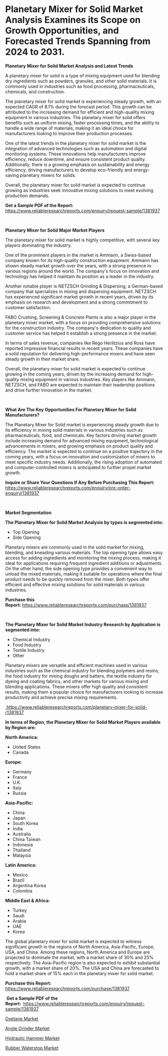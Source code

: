 <p><h1>Planetary Mixer for Solid Market Analysis Examines its Scope on Growth Opportunities, and Forecasted Trends Spanning from 2024 to 2031.</h1></p><p><strong>Planetary Mixer for Solid Market Analysis and Latest Trends</strong></p>
<p><p>A planetary mixer for solid is a type of mixing equipment used for blending dry ingredients such as powders, granules, and other solid materials. It is commonly used in industries such as food processing, pharmaceuticals, chemicals, and construction.</p><p>The planetary mixer for solid market is experiencing steady growth, with an expected CAGR of 8.1% during the forecast period. This growth can be attributed to the increasing demand for efficient and high-quality mixing equipment in various industries. The planetary mixer for solid offers benefits such as uniform mixing, faster processing times, and the ability to handle a wide range of materials, making it an ideal choice for manufacturers looking to improve their production processes.</p><p>One of the latest trends in the planetary mixer for solid market is the integration of advanced technologies such as automation and digital monitoring systems. These innovations help manufacturers improve efficiency, reduce downtime, and ensure consistent product quality. Additionally, there is a growing emphasis on sustainability and energy efficiency, driving manufacturers to develop eco-friendly and energy-saving planetary mixers for solids.</p><p>Overall, the planetary mixer for solid market is expected to continue growing as industries seek innovative mixing solutions to meet evolving production demands.</p></p>
<p><strong>Get a Sample PDF of the Report:&nbsp;</strong> <a href="https://www.reliableresearchreports.com/enquiry/request-sample/1381937">https://www.reliableresearchreports.com/enquiry/request-sample/1381937</a></p>
<p>&nbsp;</p>
<p><strong>Planetary Mixer for Solid Major Market Players</strong></p>
<p><p>The planetary mixer for solid market is highly competitive, with several key players dominating the industry. </p><p>One of the prominent players in the market is Ammann, a Swiss-based company known for its high-quality construction equipment. Ammann has shown steady market growth over the years, with a strong presence in various regions around the world. The company's focus on innovation and technology has helped it maintain its position as a leader in the industry.</p><p>Another notable player is NETZSCH Grinding & Dispersing, a German-based company that specializes in mixing and dispersing equipment. NETZSCH has experienced significant market growth in recent years, driven by its emphasis on research and development and a strong commitment to customer satisfaction.</p><p>FABO Crushing, Screening & Concrete Plants is also a major player in the planetary mixer market, with a focus on providing comprehensive solutions for the construction industry. The company's dedication to quality and customer service has helped it establish a strong presence in the market.</p><p>In terms of sales revenue, companies like Rego Herlitzius and Ross have reported impressive financial results in recent years. These companies have a solid reputation for delivering high-performance mixers and have seen steady growth in their market share.</p><p>Overall, the planetary mixer for solid market is expected to continue growing in the coming years, driven by the increasing demand for high-quality mixing equipment in various industries. Key players like Ammann, NETZSCH, and FABO are expected to maintain their leadership positions and drive further innovation in the market.</p></p>
<p>&nbsp;</p>
<p><strong>What Are The Key Opportunities For Planetary Mixer for Solid Manufacturers?</strong></p>
<p><p>The Planetary Mixer for Solid market is experiencing steady growth due to its efficiency in mixing solid materials in various industries such as pharmaceuticals, food, and chemicals. Key factors driving market growth include increasing demand for advanced mixing equipment, technological advancements in mixers, and growing emphasis on product quality and efficiency. The market is expected to continue on a positive trajectory in the coming years, with a focus on innovation and customization of mixers to meet specific industry needs. Additionally, the rising adoption of automated and computer-controlled mixers is anticipated to further propel market growth.</p></p>
<p><strong>Inquire or Share Your Questions If Any Before Purchasing This Report:</strong> <a href="https://www.reliableresearchreports.com/enquiry/pre-order-enquiry/1381937">https://www.reliableresearchreports.com/enquiry/pre-order-enquiry/1381937</a></p>
<p>&nbsp;</p>
<p><strong>Market Segmentation</strong></p>
<p><strong>The Planetary Mixer for Solid Market Analysis by types is segmented into:</strong></p>
<p><ul><li>Top Opening</li><li>Side Opening</li></ul></p>
<p><p>Planetary mixers are commonly used in the solid market for mixing, blending, and kneading various materials. The top opening type allows easy access for adding ingredients and monitoring the mixing process, making it ideal for applications requiring frequent ingredient additions or adjustments. On the other hand, the side opening type provides a convenient way to unload the mixed materials, making it suitable for operations where the final product needs to be quickly removed from the mixer. Both types offer efficient and effective mixing solutions for solid materials in various industries.</p></p>
<p><strong>Purchase this Report:&nbsp;</strong><a href="https://www.reliableresearchreports.com/purchase/1381937">https://www.reliableresearchreports.com/purchase/1381937</a></p>
<p>&nbsp;</p>
<p><strong>The Planetary Mixer for Solid Market Industry Research by Application is segmented into:</strong></p>
<p><ul><li>Chemical Industry</li><li>Food Industry</li><li>Textile Industry</li><li>Other</li></ul></p>
<p><p>Planetary mixers are versatile and efficient machines used in various industries such as the chemical industry for blending polymers and resins, the food industry for mixing doughs and batters, the textile industry for dyeing and coating fabrics, and other markets for various mixing and blending applications. These mixers offer high quality and consistent results, making them a popular choice for manufacturers looking to increase productivity and achieve precise mixing requirements.</p></p>
<p><a href="https://www.reliableresearchreports.com/planetary-mixer-for-solid-r1381937">&nbsp;https://www.reliableresearchreports.com/planetary-mixer-for-solid-r1381937</a></p>
<p><strong>In terms of Region, the Planetary Mixer for Solid Market Players available by Region are:</strong></p>
<p>
    <p> <strong> North America: </strong>
        <ul>
            <li>United States</li>
            <li>Canada</li>
        </ul>
        </p> 
    <p> <strong> Europe: </strong>
        <ul>
            <li>Germany</li>
            <li>France</li>
            <li>U.K.</li>
            <li>Italy</li>
            <li>Russia</li>
        </ul>
        </p> 
    <p> <strong> Asia-Pacific: </strong>
        <ul>
            <li>China</li>
            <li>Japan</li>
            <li>South Korea</li>
            <li>India</li>
            <li>Australia</li>
            <li>China Taiwan</li>
            <li>Indonesia</li>
            <li>Thailand</li>
            <li>Malaysia</li>
        </ul>
        </p> 
    <p> <strong> Latin America: </strong>
        <ul>
            <li>Mexico</li>
            <li>Brazil</li>
            <li>Argentina Korea</li>
            <li>Colombia</li>
        </ul>
        </p> 
    <p> <strong> Middle East & Africa: </strong>
        <ul>
            <li>Turkey</li>
            <li>Saudi</li>
            <li>Arabia</li>
            <li>UAE</li>
            <li>Korea</li>
        </ul>
    </p>
    </p>
<p><p>The global planetary mixer for solid market is expected to witness significant growth in the regions of North America, Asia-Pacific, Europe, USA, and China. Among these regions, North America and Europe are projected to dominate the market, with a market share of 30% and 25% respectively. The Asia-Pacific region is also expected to exhibit substantial growth, with a market share of 20%. The USA and China are forecasted to hold a market share of 15% each in the planetary mixer for solid market.</p></p>
<p><strong>Purchase this Report: </strong><a href="https://www.reliableresearchreports.com/purchase/1381937">https://www.reliableresearchreports.com/purchase/1381937</a></p>
<p>&nbsp;<strong>Get a Sample PDF of the Report:&nbsp;&nbsp;</strong><a href="https://www.reliableresearchreports.com/enquiry/request-sample/1381937">https://www.reliableresearchreports.com/enquiry/request-sample/1381937</a></p>
<p><strong></strong></p>
<p><p><a href="https://issuu.com/reportprime-2/docs/oxetane-market-size-2030.pptx">Oxetane Market</a></p><p><a href="https://www.linkedin.com/pulse/analyzing-angle-grinder-market-global-industry-perspective-forecast-0tqte?trackingId=XZePggplAMe%2Bem5N7BzZqw%3D%3D">Angle Grinder Market</a></p><p><a href="https://www.linkedin.com/pulse/hydraulic-hammer-market-furnishes-information-share-trends-h8ate?trackingId=HO8APeZX8Ixta8KKsaDbTA%3D%3D">Hydraulic Hammer Market</a></p><p><a href="https://issuu.com/reportprime-2/docs/rubber-waterstop-market-size-2030.pptx">Rubber Waterstop Market</a></p></p>